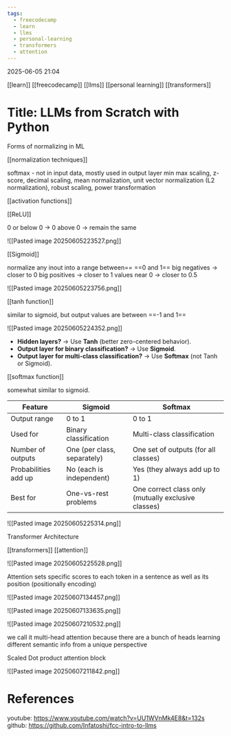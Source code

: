 ```yaml
---
tags:
  - freecodecamp
  - learn
  - llms
  - personal-learning
  - transformers
  - attention
---
```

2025-06-05 21:04

[[learn]] [[freecodecamp]] [[llms]] [[personal learning]] [[transformers]]

# Title: LLMs from Scratch with Python


Forms of normalizing in ML

[[normalization techniques]]

softmax - not in input data, mostly used in output layer
min max scaling, z-score, decimal scaling, mean normalization, unit vector normalization (L2 normalization), robust scaling, power transformation

[[activation functions]]

[[ReLU]]

0 or below 0 -> 0 
above 0 -> remain the same

![[Pasted image 20250605223527.png]]

[[Sigmoid]] 

normalize any inout into a range between== ==0 and 1==
big negatives -> closer to 0
big positives -> closer to 1
values near 0 -> closer to 0.5

![[Pasted image 20250605223756.png]]

[[tanh function]]

similar to sigmoid, but output values are between ==-1 and 1==


![[Pasted image 20250605224352.png]]

- **Hidden layers?** → Use **Tanh** (better zero-centered behavior).
- **Output layer for binary classification?** → Use **Sigmoid**.
- **Output layer for multi-class classification?** → Use **Softmax** (not Tanh or Sigmoid).

[[softmax function]]

somewhat similar to sigmoid.

|Feature|**Sigmoid**|**Softmax**|
|---|---|---|
|Output range|0 to 1|0 to 1|
|Used for|Binary classification|Multi-class classification|
|Number of outputs|One (per class, separately)|One set of outputs (for all classes)|
|Probabilities add up|No (each is independent)|Yes (they always add up to 1)|
|Best for|One-vs-rest problems|One correct class only (mutually exclusive classes)|

![[Pasted image 20250605225314.png]]

Transformer Architecture

[[transformers]] [[attention]]

![[Pasted image 20250605225528.png]]

Attention sets specific scores to each token in a sentence as well as its position (positionally encoding)

![[Pasted image 20250607134457.png]]

![[Pasted image 20250607133635.png]]


![[Pasted image 20250607210532.png]]

we call it multi-head attention because there are a bunch of heads learning different semantic info from a unique perspective

Scaled Dot product attention block

![[Pasted image 20250607211842.png]]



# References

youtube: https://www.youtube.com/watch?v=UU1WVnMk4E8&t=132s
github: https://github.com/Infatoshi/fcc-intro-to-llms


